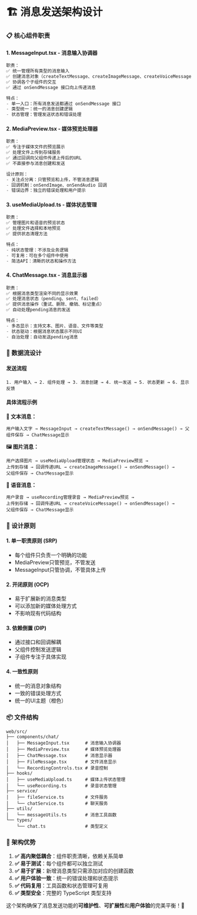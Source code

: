 # 🏗️ 消息发送架构设计

### 📋 核心组件职责

#### 1. **MessageInput.tsx** - 消息输入协调器

```typescript
职责：
✅ 统一管理所有类型的消息输入
✅ 创建消息对象（createTextMessage、createImageMessage、createVoiceMessage、createFileMessage）
✅ 协调各个子组件的交互
✅ 通过 onSendMessage 接口向上传递消息

特点：
- 单一入口：所有消息发送都通过 onSendMessage 接口
- 类型统一：统一的消息创建逻辑
- 状态管理：管理发送状态和错误处理
```

#### 2. **MediaPreview.tsx** - 媒体预览处理器

```typescript
职责：
✅ 专注于媒体文件的预览展示
✅ 处理文件上传到存储服务
✅ 通过回调向父组件传递上传后的URL
✅ 不直接参与消息创建和发送

设计原则：
- 关注点分离：只管预览和上传，不管消息逻辑
- 回调机制：onSendImage、onSendAudio 回调
- 错误边界：独立的错误处理和用户提示
```

#### 3. **useMediaUpload.ts** - 媒体状态管理

```typescript
职责：
✅ 管理图片和语音的预览状态
✅ 处理文件选择和本地预览
✅ 提供状态清理方法

特点：
- 纯状态管理：不涉及业务逻辑
- 可复用：可在多个组件中使用
- 简洁API：清晰的状态和操作方法
```

#### 4. **ChatMessage.tsx** - 消息显示器

```typescript
职责：
✅ 根据消息类型渲染不同的显示效果
✅ 处理消息状态（pending、sent、failed）
✅ 提供消息操作（重试、删除、撤销、标记重点）
✅ 自动处理pending消息的发送

特点：
- 多态显示：支持文本、图片、语音、文件等类型
- 状态驱动：根据消息状态展示不同UI
- 自治处理：自动发送pending消息
```

### 🔄 数据流设计

#### **发送流程**

```
1. 用户输入 → 2. 组件处理 → 3. 消息创建 → 4. 统一发送 → 5. 状态更新 → 6. 显示反馈
```

#### **具体流程示例**

**📝 文本消息：**

```
用户输入文字 → MessageInput → createTextMessage() → onSendMessage() → 父组件保存 → ChatMessage显示
```

**🖼️ 图片消息：**

```
用户选择图片 → useMediaUpload管理状态 → MediaPreview预览 → 
上传到存储 → 回调传递URL → createImageMessage() → onSendMessage() → 
父组件保存 → ChatMessage显示
```

**🎵 语音消息：**

```
用户录音 → useRecording管理录音 → MediaPreview预览 → 
上传到存储 → 回调传递URL → createVoiceMessage() → onSendMessage() → 
父组件保存 → ChatMessage显示
```

### 🎨 设计原则

#### **1. 单一职责原则 (SRP)**

- 每个组件只负责一个明确的功能
- MediaPreview只管预览，不管发送
- MessageInput只管协调，不管具体上传

#### **2. 开闭原则 (OCP)**

- 易于扩展新的消息类型
- 可以添加新的媒体处理方式
- 不影响现有代码结构

#### **3. 依赖倒置 (DIP)**

- 通过接口和回调解耦
- 父组件控制发送逻辑
- 子组件专注于具体实现

#### **4. 一致性原则**

- 统一的消息对象结构
- 一致的错误处理方式
- 统一的UI主题（橙色）

### 📦 文件结构

```
web/src/
├── components/chat/
│   ├── MessageInput.tsx      # 消息输入协调器
│   ├── MediaPreview.tsx      # 媒体预览处理器
│   ├── ChatMessage.tsx       # 消息显示器
│   ├── FileMessage.tsx       # 文件消息显示
│   └── RecordingControls.tsx # 录音控制
├── hooks/
│   ├── useMediaUpload.ts     # 媒体上传状态管理
│   └── useRecording.ts       # 录音状态管理
├── service/
│   ├── fileService.ts        # 文件服务
│   └── chatService.ts        # 聊天服务
├── utils/
│   └── messageUtils.ts       # 消息工具函数
└── types/
    └── chat.ts               # 类型定义
```

### 🎯 架构优势

1. **✅ 高内聚低耦合**：组件职责清晰，依赖关系简单
2. **✅ 易于测试**：每个组件都可以独立测试
3. **✅ 易于扩展**：新增消息类型只需添加对应的创建函数
4. **✅ 用户体验一致**：统一的错误处理和状态提示
5. **✅ 代码复用**：工具函数和状态管理可复用
6. **✅ 类型安全**：完整的 TypeScript 类型支持

这个架构确保了消息发送功能的**可维护性**、**可扩展性**和**用户体验**的完美平衡！🚀
